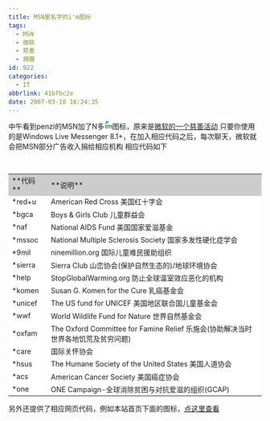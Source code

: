 ```yaml
---
title: MSN里名字的i'm图标
tags:
  - MSN
  - 微软
  - 慈善
  - 捐赠
id: 922
categories:
  - IT
abbrlink: 41bfbc2e
date: 2007-03-10 16:24:35
---
```


中午看到penzi的MSN加了N多![](/images/2007/03/10_12770.gif)图标，原来是[微软的一个慈善活动](http://im.live.com/Messenger/IM/Causes/)
只要你使用的是Windows Live Messenger 8.1+，在加入相应代码之后，每次聊天，微软就会把MSN部分广告收入捐给相应机构
相应代码如下

&nbsp;
<table cellspacing="1" cellpadding="4" bgcolor="#666666" border="0">    <tbody>        <tr>            <td width="66" bgcolor="#cccccc">**代码**</td>            <td width="475" bgcolor="#cccccc">**说明**</td>        </tr>        <tr>            <td bgcolor="#ffffff">*red+u</td>            <td bgcolor="#ffffff">American Red Cross 美国红十字会</td>        </tr>        <tr>            <td bgcolor="#ffffff">*bgca</td>            <td bgcolor="#ffffff">Boys &amp; Girls Club 儿童群益会</td>        </tr>        <tr>            <td bgcolor="#ffffff">*naf</td>            <td bgcolor="#ffffff">National AIDS Fund 美国国家爱滋基金</td>        </tr>        <tr>            <td bgcolor="#ffffff">*mssoc</td>            <td bgcolor="#ffffff">National Multiple Sclerosis Society 国家多发性硬化症学会</td>        </tr>        <tr>            <td bgcolor="#ffffff">*9mil</td>            <td bgcolor="#ffffff">ninemillion.org 国际儿童难民援助组织</td>        </tr>        <tr>            <td bgcolor="#ffffff">*sierra</td>            <td bgcolor="#ffffff">Sierra Club 山峦协会(保护自然生态的)/地球环境协会</td>        </tr>        <tr>            <td bgcolor="#ffffff">*help</td>            <td bgcolor="#ffffff">StopGlobalWarming.org 防止全球温室效应恶化的机构</td>        </tr>        <tr>            <td bgcolor="#ffffff">*komen</td>            <td bgcolor="#ffffff">Susan G. Komen for the Cure 乳癌基金会</td>        </tr>        <tr>            <td bgcolor="#ffffff">*unicef</td>            <td bgcolor="#ffffff">The US fund for UNICEF 美国地区联合国儿童基金会</td>        </tr>        <tr>            <td bgcolor="#ffffff">*wwf</td>            <td bgcolor="#ffffff">World Wildlife Fund for Nature 世界自然基金会</td>        </tr>        <tr>            <td bgcolor="#ffffff">*oxfam</td>            <td bgcolor="#ffffff">The Oxford Committee for Famine Relief 乐施会(协助解决当时世界各地饥荒及贫穷问题)</td>        </tr>        <tr>            <td bgcolor="#ffffff">*care</td>            <td bgcolor="#ffffff">国际关怀协会</td>        </tr>        <tr>            <td bgcolor="#ffffff">*hsus</td>            <td bgcolor="#ffffff">The Humane Society of the United States 美国人道协会</td>        </tr>        <tr>            <td bgcolor="#ffffff">*acs</td>            <td bgcolor="#ffffff">American Cancer Society 美国癌症协会</td>        </tr>        <tr>            <td bgcolor="#ffffff">*one</td>            <td bgcolor="#ffffff">ONE Campaign-全球消除贫困与对抗爱滋的组织(GCAP)</td>        </tr>    </tbody></table>

另外还提供了相应网页代码，例如本站首页下面的图标，[点这里查看](http://im.live.com/Messenger/IM/Contribute/)